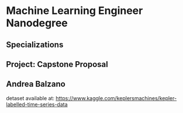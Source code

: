 # Machine Learning Engineer Nanodegree
## Specializations
## Project: Capstone Proposal
## Andrea Balzano


detaset available at:
https://www.kaggle.com/keplersmachines/kepler-labelled-time-series-data